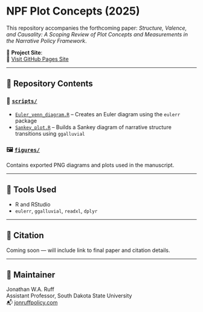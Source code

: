 # NPF Plot Concepts (2025)

This repository accompanies the forthcoming paper: *Structure, Valence, and Causality: A Scoping Review of Plot Concepts and Measurements in the Narrative Policy Framework*.

🧠 **Project Site**:  
📎 [Visit GitHub Pages Site](https://jonruffpolicy.github.io/NPF-plot-concepts-2025/)

---

## 📂 Repository Contents

### 📁 [`scripts/`](./scripts)
- [`Euler_venn_diagram.R`](./scripts/Euler_venn_diagram.R) – Creates an Euler diagram using the `eulerr` package  
- [`Sankey_plot.R`](./scripts/Sankey_plot.R) – Builds a Sankey diagram of narrative structure transitions using `ggalluvial`

### 🖼️ [`figures/`](./figures)
Contains exported PNG diagrams and plots used in the manuscript.

---

## 🧪 Tools Used
- R and RStudio  
- `eulerr`, `ggalluvial`, `readxl`, `dplyr`

---

## 🧾 Citation
Coming soon — will include link to final paper and citation details.

---

## 👤 Maintainer
Jonathan W.A. Ruff  
Assistant Professor, South Dakota State University  
📬 [jonruffpolicy.com](https://jonruffpolicy.com)
